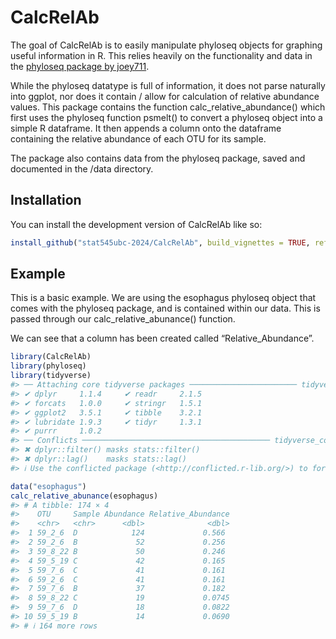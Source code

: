 
<!-- README.md is generated from README.Rmd. Please edit that file -->

# CalcRelAb

<!-- badges: start -->
<!-- badges: end -->

The goal of CalcRelAb is to easily manipulate phyloseq objects for
graphing useful information in R. This relies heavily on the
functionality and data in the [phyloseq package by
joey711](https://joey711.github.io/phyloseq/).

While the phyloseq datatype is full of information, it does not parse
naturally into ggplot, nor does it contain / allow for calculation of
relative abundance values. This package contains the function
calc_relative_abundance() which first uses the phyloseq function
psmelt() to convert a phyloseq object into a simple R dataframe. It then
appends a column onto the dataframe containing the relative abundance of
each OTU for its sample.

The package also contains data from the phyloseq package, saved and
documented in the /data directory.

## Installation

You can install the development version of CalcRelAb like so:

``` r
install_github("stat545ubc-2024/CalcRelAb", build_vignettes = TRUE, ref = "0.1.0")
```

## Example

This is a basic example. We are using the esophagus phyloseq object that
comes with the phyloseq package, and is contained within our data. This
is passed through our calc_relative_abunance() function.

We can see that a column has been created called “Relative_Abundance”.

``` r
library(CalcRelAb)
library(phyloseq)
library(tidyverse)
#> ── Attaching core tidyverse packages ──────────────────────── tidyverse 2.0.0 ──
#> ✔ dplyr     1.1.4     ✔ readr     2.1.5
#> ✔ forcats   1.0.0     ✔ stringr   1.5.1
#> ✔ ggplot2   3.5.1     ✔ tibble    3.2.1
#> ✔ lubridate 1.9.3     ✔ tidyr     1.3.1
#> ✔ purrr     1.0.2     
#> ── Conflicts ────────────────────────────────────────── tidyverse_conflicts() ──
#> ✖ dplyr::filter() masks stats::filter()
#> ✖ dplyr::lag()    masks stats::lag()
#> ℹ Use the conflicted package (<http://conflicted.r-lib.org/>) to force all conflicts to become errors

data("esophagus")
calc_relative_abunance(esophagus)
#> # A tibble: 174 × 4
#>    OTU     Sample Abundance Relative_Abundance
#>    <chr>   <chr>      <dbl>              <dbl>
#>  1 59_2_6  D            124             0.566 
#>  2 59_2_6  B             52             0.256 
#>  3 59_8_22 B             50             0.246 
#>  4 59_5_19 C             42             0.165 
#>  5 59_7_6  C             41             0.161 
#>  6 59_2_6  C             41             0.161 
#>  7 59_7_6  B             37             0.182 
#>  8 59_8_22 C             19             0.0745
#>  9 59_7_6  D             18             0.0822
#> 10 59_5_19 B             14             0.0690
#> # ℹ 164 more rows
```

